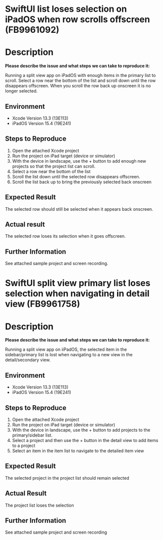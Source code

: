 # SwiftUI list loses selection on iPadOS when row scrolls offscreen (FB9961092)

# Description

**Please describe the issue and what steps we can take to reproduce it:**

Running a split view app on iPadOS with enough items in the primary list to scroll. Select a row near the bottom of the list and scroll down until the row disappears offscreen. When you scroll the row back up onscreen it is no longer selected.

## Environment

* Xcode Version 13.3 (13E113)
* iPadOS Version 15.4 (19E241)

## Steps to Reproduce

1. Open the attached Xcode project
2. Run the project on iPad target (device or simulator)
3. With the device in landscape, use the + button to add enough new projects so that the project list can scroll.
4. Select a row near the bottom of the list
5. Scroll the list down until the selected row disappears offscreen.
6. Scroll the list back up to bring the previously selected back onscreen

## Expected Result

The selected row should still be selected when it appears back onscreen.

## Actual result

The selected row loses its selection when it goes offscreen.

## Further Information

See attached sample project and screen recording.


# SwiftUI split view primary list loses selection when navigating in detail view (FB9961758)

# Description

**Please describe the issue and what steps we can take to reproduce it:**

Running a split view app on iiPadOS, the selected item in the sidebar/primary list is lost when navigating to a new view in the detail/secondary view.

## Environment

* Xcode Version 13.3 (13E113)
* iPadOS Version 15.4 (19E241)

## Steps to Reproduce

1. Open the attached Xcode project
2. Run the project on iPad target (device or simulator)
3. With the device in landscape, use the + button to add projects to the primary/sidebar list.
4. Select a project and then use the + button in the detail view to add items to a project
5. Select an item in the item list to navigate to the detailed item view

## Expected Result

The selected project in the project list should remain selected

## Actual Result

The project list loses the selection

## Further Information

See attached sample project and screen recording

